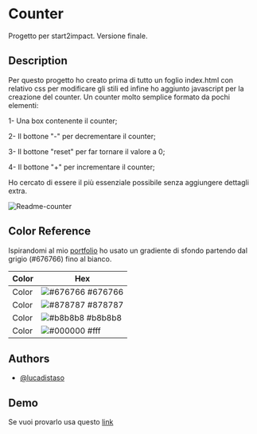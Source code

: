 # Counter

Progetto per start2impact.
Versione finale.

## Description

Per questo progetto ho creato prima di tutto un foglio index.html con relativo css
per modificare gli stili ed infine ho aggiunto javascript per la creazione del counter.
Un counter molto semplice formato da pochi elementi:

1- Una box contenente il counter;

2- Il bottone "-" per decrementare il counter;

3- Il bottone "reset" per far tornare il valore a 0;

4- Il bottone "+" per incrementare il counter;

Ho cercato di essere il più essenziale possibile senza aggiungere dettagli extra.


![Readme-counter](https://github.com/lucadistaso/immagini/blob/main/Immagine.png)



## Color Reference

Ispirandomi al mio [portfolio](https://lucadistaso.github.io/) ho usato un gradiente di sfondo
partendo dal grigio (#676766) fino al bianco.

| Color             | Hex                                                                |
| ----------------- | ------------------------------------------------------------------ |
|  Color | ![#676766](https://via.placeholder.com/10/676766?text=+) #676766 |
|  Color | ![#878787](https://via.placeholder.com/10/878787?text=+) #878787 |
|  Color | ![#b8b8b8](https://via.placeholder.com/10/b8b8b8?text=+) #b8b8b8 |
|  Color | ![#000000](https://via.placeholder.com/10/fff?text=+) #fff |



## Authors

- [@lucadistaso](https://github.com/lucadistaso)


## Demo

Se vuoi provarlo usa questo [link](https://counter-distaso.netlify.app/)
